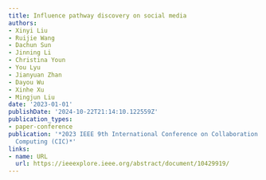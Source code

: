 ```yaml
---
title: Influence pathway discovery on social media
authors:
- Xinyi Liu
- Ruijie Wang
- Dachun Sun
- Jinning Li
- Christina Youn
- You Lyu
- Jianyuan Zhan
- Dayou Wu
- Xinhe Xu
- Mingjun Liu
date: '2023-01-01'
publishDate: '2024-10-22T21:14:10.122559Z'
publication_types:
- paper-conference
publication: '*2023 IEEE 9th International Conference on Collaboration and Internet
  Computing (CIC)*'
links:
- name: URL
  url: https://ieeexplore.ieee.org/abstract/document/10429919/
---
```

